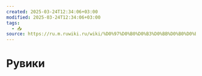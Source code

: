 ```yaml
---
created: 2025-03-24T12:34:06+03:00
modified: 2025-03-24T12:34:06+03:00
tags:
  - 📥
source: https://ru.m.ruwiki.ru/wiki/%D0%97%D0%B0%D0%B3%D0%BB%D0%B0%D0%B2%D0%BD%D0%B0%D1%8F_%D1%81%D1%82%D1%80%D0%B0%D0%BD%D0%B8%D1%86%D0%B0
---
```


# Рувики
